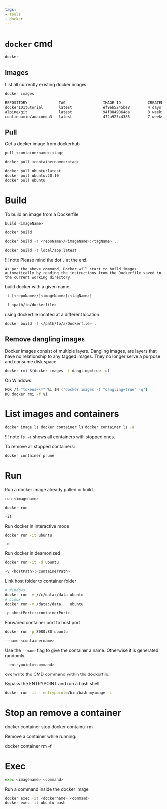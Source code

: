 ```yaml
---
tags:
- tools
- docker
---
```

# `docker` cmd

``` bash
docker
```

## Images
List all currently existing docker images

``` bash
docker images
```

``` bash title="output"
REPOSITORY              TAG                 IMAGE ID            CREATED             SIZE
docker101tutorial       latest              ef9eb5245be8        4 days ago          27.5MB
alpine/git              latest              94f8849864da        3 weeks ago         28.4MB
continuumio/anaconda3   latest              472a925c4385        7 weeks ago         2.73GB
```

## Pull
Get a docker image from dockerhub

``` bash
pull <containername>:<tag>
```

``` bash
docker pull <containername>:<tag>

docker pull ubuntu:latest
docker pull ubuntu:20.10
docker pull ubuntu
```

# Build
To build an image from a Dockerfile

``` bash
build <imageName>
```

``` bash
docker build
```

``` bash
docker build -t <repoName>/<imageName>:<tagName> .

docker build -t local/app:latest .
```

!!! note
    Please mind the dot `.` at the end.

    As per the above command, Docker will start to build images automatically by reading the instructions from the Dockerfile saved in the current working directory.

build docker with a given name.

``` bash
-t [<repoName>/]<imageName>[:<tagName>]
```

``` bash
-f <path/to/dockerfile>
```

using dockerfile located at a different location.

``` bash
docker build -f </path/to/a/Dockerfile> .
```
## Remove dangling images

Docker images consist of multiple layers. Dangling images, are layers that have no relationship to any tagged images. They no longer serve a purpose and consume disk space.

``` bash
docker rmi $(docker images -f dangling=true -q)
```

On Windows:

``` bash
FOR /f "tokens=\*" %i IN ('docker images -f "dangling=true" -q')
DO docker rmi -f %i
```

# List images and containers

``` bash
docker image ls docker container ls docker container ls -a
```

!!! note
    `ls -a` shows all containers with stopped ones.

To remove all stopped containers:

``` bash
docker container prune
```

# Run

Run a docker image already pulled or build.

``` bash
run <imagename>
```

``` bash
docker run
```

``` bash
-it
```

Run docker in interactive mode

``` bash
docker run -it ubuntu
```

```
-d
```

Run docker in deamonized

``` bash
docker run -it -d ubuntu
```

``` bash
-v <hostPath>:<containerPath>
```

Link host folder to container folder

``` bash
# Windows
docker run -v //c/data:/data ubuntu
# Linux
docker run -v /data:/data    ubuntu
```

``` bash
-p <hostPort>:<containerPort>
```

Forwared container port to host port

``` bash
docker run -p 8080:80 ubuntu
```


``` bash
--name <containername>
```

Use the `--name` flag to give the container a name. Otherwise it is
generated randomly.


``` bash
--entrypoint=<command>
```

overwrite the CMD command within the dockerfile.


Bypass the ENTRYPOINT and run a bash shell
``` bash
docker run -it --entrypoint=/bin/bash myimage -i
```

# Stop an remove a container

docker container stop <container-name or container-id> docker
container rm <container-name or container-id>

Remove a container while running:

docker container rm -f <container-name or container-id>

# Exec

``` bash
exec <imagename> <command>
```

Run a command inside the docker image

``` bash
docker exec -it <dockername> <command>
docker exec -it ubuntu bash
```